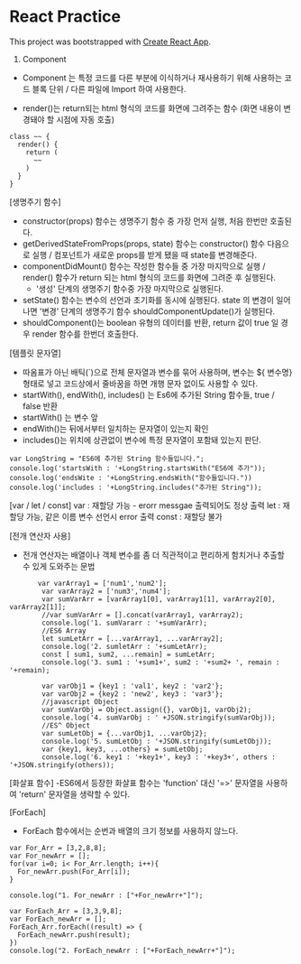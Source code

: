 # React Practice

This project was bootstrapped with [Create React App](https://github.com/facebook/create-react-app).

1. Component
- Component 는 특정 코드를 다른 부분에 이식하거나 재사용하기 위해 사용하는 코드 블록 단위 / 다른 파일에 Import 하여 사용한다.

- render()는 return되는 html 형식의 코드를 화면에 그려주는 함수 (화면 내용이 변경돼야 할 시점에 자동 호출)
```
class ~~ {
  render() {
    return (
      ~~
    )
  }
}
```
[생명주기 함수]
- constructor(props) 함수는 생명주기 함수 중 가장 먼저 실행, 처음 한번만 호출된다.
- getDerivedStateFromProps(props, state) 함수는 constructor() 함수 다음으로 실행 / 컴포넌트가 새로운 props를 받게 됐을 때 state를 변경해준다. 
- componentDidMount() 함수는 작성한 함수들 중 가장 마지막으로 실행 / render() 함수가 return 되는 html 형식의 코드를 화면에 그려준 후 실행된다.
  - '생성' 단계의 생명주기 함수중 가장 마지막으로 실행된다.
- setState() 함수는 변수의 선언과 초기화를 동시에 실행된다. state 의 변경이 일어나면 '변경' 단계의 생명주기 함수 shouldComponentUpdate()가 실행된다. 
- shouldComponent()는 boolean 유형의 데이터를 반환, return 값이 true 일 경우 render 함수를 한번더 호출한다.

[템플릿 문자열]
- 따옴표가 아닌 배틱(`)으로 전체 문자열과 변수를 묶어 사용하며, 변수는 ${ 변수명} 형태로 넣고 코드상에서 줄바꿈을 하면 개행 문자 없이도 사용할 수 있다. 
- startWith(), endWith(), includes() 는 Es6에 추가된 String 함수들, true / false 반환
- startWith() 는 변수 앞
- endWith()는 뒤에서부터 일치하는 문자열이 있는지 확인
- includes()는 위치에 상관없이 변수에 특정 문자열이 포함돼 있는지 판단. 
```
var LongString = "ES6에 추가된 String 함수들입니다.";
console.log('startsWith : '+LongString.startsWith("ES6에 추가"));
console.log('endsWite : '+LongString.endsWith("함수들입니다."))
console.log('includes : '+LongString.includes("추가된 String"));
```
[var / let / const]
var : 재할당 가능 - erorr messgae 출력되어도 정상 출력
let : 재할당 가능, 같은 이름 변수 선언시 error 출력
const : 재할당 불가 

[전개 연산자 사용]
- 전개 연산자는 배열이나 객체 변수를 좀 더 직관적이고 편리하게 함치거나 추출할 수 있게 도와주는 문법
```
       var varArray1 = ['num1','num2'];
        var varArray2 = ['num3','num4'];
        var sumVarArr = [varArray1[0], varArray1[1], varArray2[0], varArray2[1]];
        //var sumVarArr = [].concat(varArray1, varArray2);
        console.log('1. sumVararr : '+sumVarArr);
        //ES6 Array
        let sumLetArr = [...varArray1, ...varArray2];
        console.log('2. sumletArr : '+sumLetArr);
        const [ sum1, sum2, ...remain] = sumLetArr;
        console.log('3. sum1 : '+sum1+', sum2 : '+sum2+ ', remain : '+remain);

        var varObj1 = {key1 : 'val1', key2 : 'var2'};
        var varObj2 = {key2 : 'new2', key3 : 'var3'};
        //javascript Object
        var sumVarObj = Object.assign({}, varObj1, varObj2);
        console.log('4. sumVarObj : ' +JSON.stringify(sumVarObj));
        //ES^ Object
        var sumLetObj = {...varObj1, ...varObj2};
        console.log('5. sumLetObj : '+JSON.stringify(sumLetObj));
        var {key1, key3, ...others} = sumLetObj;
        console.log('6. key1 : '+key1+', key3 : '+key3+', others : '+JSON.stringify(others));
```
[화살표 함수]
-ES6에서 등장한 화살표 함수는 'function' 대신 '=>' 문자열을 사용하여 'return' 문자열을 생략할 수 있다.

[ForEach]
- ForEach 함수에서는 순번과 배열의 크기 정보를 사용하지 않느다.
```
var For_Arr = [3,2,8,8];
var For_newArr = [];
for(var i=0; i< For_Arr.length; i++){
  For_newArr.push(For_Arr[i]);
}

console.log("1. For_newArr : ["+For_newArr+"]");

var ForEach_Arr = [3,3,9,8];
var ForEach_newArr = [];
ForEach_Arr.forEach((result) => {
  ForEach_newArr.push(result);
})
console.log("2. ForEach_newArr : ["+ForEach_newArr+"]");
```
